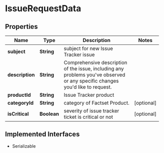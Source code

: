 

# IssueRequestData


## Properties

Name | Type | Description | Notes
------------ | ------------- | ------------- | -------------
**subject** | **String** | subject for new Issue Tracker issue | 
**description** | **String** | Comprehensive description of the issue, including any problems you&#39;ve observed or any specific changes you&#39;d like to request. | 
**productId** | **String** | Issue Tracker product  | 
**categoryId** | **String** | category of Factset Product.  |  [optional]
**isCritical** | **Boolean** | severity of issue tracker ticket is critical or not |  [optional]


## Implemented Interfaces

* Serializable


